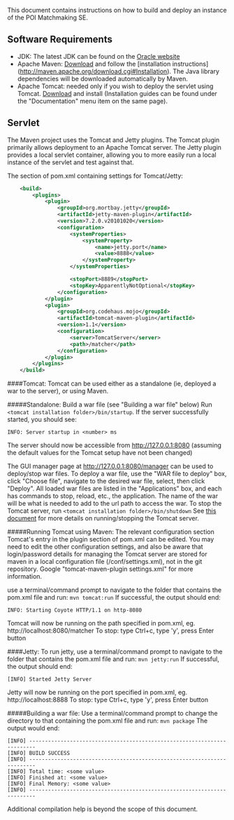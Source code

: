 This document contains instructions on how to build and deploy an instance of the POI Matchmaking SE.

Software Requirements
---------------------

* JDK: The latest JDK can be found on the [Oracle website](http://www.oracle.com/technetwork/java/javase/downloads/index.html)
* Apache Maven: [Download](http://maven.apache.org/download.cgi) and follow the [installation instructions] (http://maven.apache.org/download.cgi#Installation). The Java library dependencies will be downloaded automatically by 
Maven. 
* Apache Tomcat: needed only if you wish to deploy the servlet using Tomcat. [Download](http://tomcat.apache.org/) and install (Installation guides can be found under the "Documentation" 
menu item on the same page). 

Servlet
-------

The Maven project uses the Tomcat and Jetty plugins.  The Tomcat plugin primarily allows deployment to an Apache 
Tomcat server.  The Jetty plugin provides a local servlet container, allowing you to more easily run a local 
instance of the servlet and test against that.

The section of pom.xml containing settings for Tomcat/Jetty:
```xml
	<build>
        <plugins>
            <plugin>
                <groupId>org.mortbay.jetty</groupId>
                <artifactId>jetty-maven-plugin</artifactId>
                <version>7.2.0.v20101020</version>
                <configuration>
                    <systemProperties>
                        <systemProperty>
                            <name>jetty.port</name>
                            <value>8888</value>
                        </systemProperty>
                    </systemProperties>

                    <stopPort>8889</stopPort>
                    <stopKey>ApparentlyNotOptional</stopKey>
                </configuration>
            </plugin>
            <plugin>
                <groupId>org.codehaus.mojo</groupId>
                <artifactId>tomcat-maven-plugin</artifactId>
                <version>1.1</version>
                <configuration>
                    <server>TomcatServer</server>
                    <path>/matcher</path>
                </configuration>
            </plugin>
        </plugins>
    </build>
```

####Tomcat:
Tomcat can be used either as a standalone (ie, deployed a war to the server), or using Maven.

#####Standalone:
Build a war file (see "Building a war file" below)
Run ```<tomcat installation folder>/bin/startup```. If the server successfully started, you should see:
```
INFO: Server startup in <number> ms
````
The server should now be accessible from http://127.0.0.1:8080 (assuming the default values for the Tomcat setup have not been changed)

The GUI manager page at http://127.0.0.1:8080/manager can be used to deploy/stop war files. To deploy a war file, use the "WAR file 
to deploy" box, click "Choose file", navigate to the desired war file, select, then click "Deploy". All loaded war 
files are listed in the "Applications" box, and each has commands to stop, reload, etc., the application. The name of the war will
be what is needed to add to the url path to access the war.
To stop the Tomcat server, run ```<tomcat installation folder>/bin/shutdown```
See [this document](http://tomcat.apache.org/tomcat-4.1-doc/RUNNING.txt) for more details on running/stopping the Tomcat server.

#####Running Tomcat using Maven:
The relevant configuration section Tomcat's entry in the plugin section of pom.xml can be edited. You may need to edit the other configuration settings, 
and also be aware that login/password details for managing the Tomcat server are stored for maven in a local configuration file (<maven installation folder>/conf/settings.xml), 
not in the git repository. Google "tomcat-maven-plugin settings.xml" for more information.

use a terminal/command prompt to navigate to the folder that contains the pom.xml file and run:
```mvn tomcat:run```
If successful, the output should end:
```
INFO: Starting Coyote HTTP/1.1 on http-8080
```
Tomcat will now be running on the path specified in pom.xml, eg. http://localhost:8080/matcher
To stop: type Ctrl+c, type 'y', press Enter button

####Jetty:
To run jetty, use a terminal/command prompt to navigate to the folder that contains the pom.xml file and run: 
```mvn jetty:run```
If successful, the output should end:
```
[INFO] Started Jetty Server
```
Jetty will now be running on the port specified in pom.xml, eg. http://localhost:8888
To stop: type Ctrl+c, type 'y', press Enter button


#####Building a war file: 
Use a terminal/command prompt to change the directory to that containing the pom.xml file and run: ```mvn package```
The output would end:
```
[INFO] ------------------------------------------------------------------------
[INFO] BUILD SUCCESS
[INFO] ------------------------------------------------------------------------
[INFO] Total time: <some value>
[INFO] Finished at: <some value>
[INFO] Final Memory: <some value>
[INFO] ------------------------------------------------------------------------
```
Additional compilation help is beyond the scope of this document.